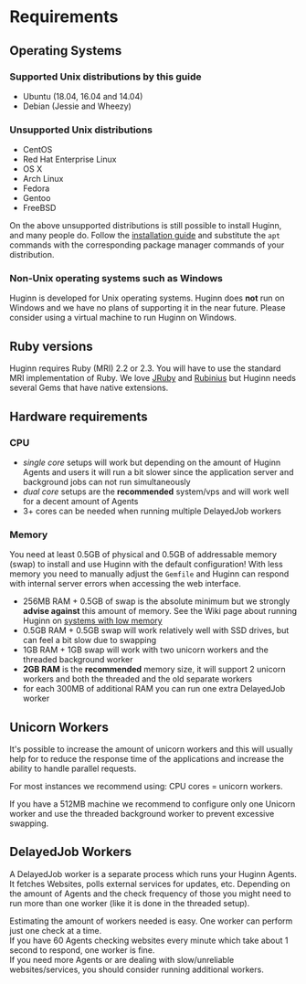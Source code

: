 # Requirements

## Operating Systems

### Supported Unix distributions by this guide

- Ubuntu (18.04, 16.04 and 14.04)
- Debian (Jessie and Wheezy)

### Unsupported Unix distributions

- CentOS
- Red Hat Enterprise Linux
- OS X
- Arch Linux
- Fedora
- Gentoo
- FreeBSD

On the above unsupported distributions is still possible to install Huginn, and many people do. Follow the [installation guide](./installation.md) and substitute the `apt` commands with the corresponding package manager commands of your distribution.

### Non-Unix operating systems such as Windows

Huginn is developed for Unix operating systems.
Huginn does **not** run on Windows and we have no plans of supporting it in the near future.
Please consider using a virtual machine to run Huginn on Windows.

## Ruby versions

Huginn requires Ruby (MRI) 2.2 or 2.3.
You will have to use the standard MRI implementation of Ruby.
We love [JRuby](http://jruby.org/) and [Rubinius](http://rubini.us/) but Huginn needs several Gems that have native extensions.

## Hardware requirements

### CPU

- _single core_ setups will work but depending on the amount of Huginn Agents and users it will run a bit slower since the application server and background jobs can not run simultaneously
- _dual core_ setups are the **recommended** system/vps and will work well for a decent amount of Agents
- 3+ cores can be needed when running multiple DelayedJob workers

### Memory

You need at least 0.5GB of physical and 0.5GB of addressable memory (swap) to install and use Huginn with the default configuration!
With less memory you need to manually adjust the `Gemfile` and Huginn can respond with internal server errors when accessing the web interface.

- 256MB RAM + 0.5GB of swap is the absolute minimum but we strongly **advise against** this amount of memory. See the Wiki page about running Huginn on [systems with low memory](https://github.com/huginn/huginn/wiki/Running-Huginn-on-minimal-systems-with-low-RAM-&-CPU-e.g.-Raspberry-Pi)
- 0.5GB RAM + 0.5GB swap will work relatively well with SSD drives, but can feel a bit slow due to swapping
- 1GB RAM + 1GB swap will work with two unicorn workers and the threaded background worker
- **2GB RAM** is the **recommended** memory size, it will support 2 unicorn workers and both the threaded and the old separate workers
- for each 300MB of additional RAM you can run one extra DelayedJob worker

## Unicorn Workers

It's possible to increase the amount of unicorn workers and this will usually help for to reduce the response time of the applications and increase the ability to handle parallel requests.

For most instances we recommend using: CPU cores = unicorn workers.

If you have a 512MB machine we recommend to configure only one Unicorn worker and use the threaded background worker to prevent excessive swapping.


## DelayedJob Workers

A DelayedJob worker is a separate process which runs your Huginn Agents. It fetches Websites, polls external services for updates, etc. Depending on the amount of Agents and the check frequency of those you might need to run more than one worker (like it is done in the threaded setup).

Estimating the amount of workers needed is easy. One worker can perform just one check at a time.  
If you have 60 Agents checking websites every minute which take about 1 second to respond, one worker is fine.  
If you need more Agents or are dealing with slow/unreliable websites/services, you should consider running additional workers.
